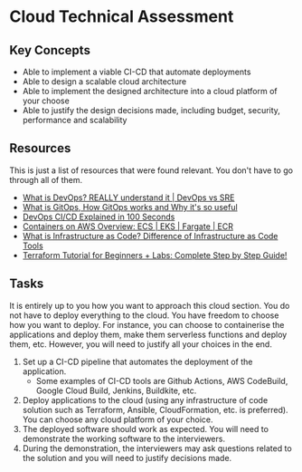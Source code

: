 # Cloud Technical Assessment

## Key Concepts

- Able to implement a viable CI-CD that automate deployments
- Able to design a scalable cloud architecture
- Able to implement the designed architecture into a cloud platform of your choose
- Able to justify the design decisions made, including budget, security, performance and scalability

## Resources

This is just a list of resources that were found relevant. You don't have to go through all of them.

- [What is DevOps? REALLY understand it | DevOps vs SRE](https://www.youtube.com/watch?v=0yWAtQ6wYNM)
- [What is GitOps, How GitOps works and Why it's so useful](https://www.youtube.com/watch?v=f5EpcWp0THw)
- [DevOps CI/CD Explained in 100 Seconds](https://www.youtube.com/watch?v=scEDHsr3APg)
- [Containers on AWS Overview: ECS | EKS | Fargate | ECR](https://www.youtube.com/watch?v=AYAh6YDXuho&pp=ygUPYXdzIGVjcyBmYXJnYXRl)
- [What is Infrastructure as Code? Difference of Infrastructure as Code Tools](https://www.youtube.com/watch?v=POPP2WTJ8es)
- [Terraform Tutorial for Beginners + Labs: Complete Step by Step Guide!](https://www.youtube.com/watch?v=YcJ9IeukJL8&list=WL&index=44)

## Tasks

It is entirely up to you how you want to approach this cloud section. You do not have to deploy everything to the cloud. You have freedom to choose how you want to deploy. For instance, you can choose to containerise the applications and deploy them, make them serverless functions and deploy them, etc. However, you will need to justify all your choices in the end.

1. Set up a CI-CD pipeline that automates the deployment of the application. 
    - Some examples of CI-CD tools are Github Actions, AWS CodeBuild, Google Cloud Build, Jenkins, Buildkite, etc.
2. Deploy applications to the cloud (using any infrastructure of code solution such as Terraform, Ansible, CloudFormation, etc. is preferred). You can choose any cloud platform of your choice.
3. The deployed software should work as expected. You will need to demonstrate the working software to the interviewers.
4. During the demonstration, the interviewers may ask questions related to the solution and you will need to justify decisions made.
